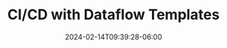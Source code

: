 ---
title: 'CI/CD with Dataflow Templates'
date: 2024-02-14T09:39:28-06:00
speakers:
 - Surjit Singh
time_start: 2024-04-10T15:30:00.000Z
time_end:   2024-04-10T15:50:00.000Z
video: https://youtu.be/cHsDhZkd-Ow
weight: 5

---